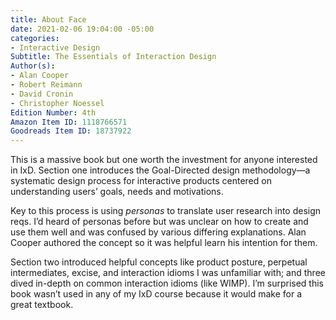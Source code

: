 ```yaml
---
title: About Face
date: 2021-02-06 19:04:00 -05:00
categories:
- Interactive Design
Subtitle: The Essentials of Interaction Design
Author(s):
- Alan Cooper
- Robert Reimann
- David Cronin
- Christopher Noessel
Edition Number: 4th
Amazon Item ID: 1118766571
Goodreads Item ID: 18737922
---
```


This is a massive book but one worth the investment for anyone interested in IxD. Section one introduces the Goal-Directed design methodology—a systematic design process for interactive products centered on understanding users’ goals, needs and motivations.

Key to this process is using *personas* to translate user research into design reqs. I’d heard of personas before but was unclear on how to create and use them well and was confused by various differing explanations. Alan Cooper authored the concept so it was helpful learn his intention for them.

Section two introduced helpful concepts like product posture, perpetual intermediates, excise, and interaction idioms  I was unfamiliar with; and three dived in-depth on common interaction idioms (like WIMP). I’m surprised this book wasn’t used in any of my IxD course because it would make for a great textbook.